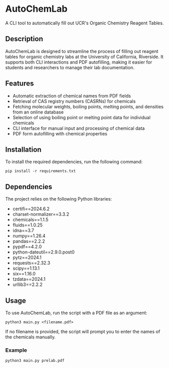 # AutoChemLab

A CLI tool to automatically fill out UCR's Organic Chemistry Reagent Tables.

## Description

AutoChemLab is designed to streamline the process of filling out reagent tables for organic chemistry labs at the University of California, Riverside. It supports both CLI interactions and PDF autofilling, making it easier for students and researchers to manage their lab documentation.

## Features

- Automatic extraction of chemical names from PDF fields
- Retrieval of CAS registry numbers (CASRNs) for chemicals
- Fetching molecular weights, boiling points, melting points, and densities from an online database
- Selection of using boiling point or melting point data for individual chemicals
- CLI interface for manual input and processing of chemical data
- PDF form autofilling with chemical properties

## Installation

To install the required dependencies, run the following command:

```shell
pip install -r requirements.txt
```

## Dependencies

The project relies on the following Python libraries:

- certifi==2024.6.2
- charset-normalizer==3.3.2
- chemicals==1.1.5
- fluids==1.0.25
- idna==3.7
- numpy==1.26.4
- pandas==2.2.2
- pypdf==4.2.0
- python-dateutil==2.9.0.post0
- pytz==2024.1
- requests==2.32.3
- scipy==1.13.1
- six==1.16.0
- tzdata==2024.1
- urllib3==2.2.2

## Usage

To use AutoChemLab, run the script with a PDF file as an argument:

```shell
python3 main.py <filename.pdf>
```

If no filename is provided, the script will prompt you to enter the names of the chemicals manually.

### Example

```shell
python3 main.py prelab.pdf
```
